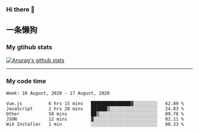 ### Hi there 👋

## 一条懒狗
<!--
**kiss-me-quickly/kiss-me-quickly** is a ✨ _special_ ✨ repository because its `README.md` (this file) appears on your GitHub profile.

Here are some ideas to get you started:

- 🔭 I’m currently working on ...
- 🌱 I’m currently learning ...
- 👯 I’m looking to collaborate on ...
- 🤔 I’m looking for help with ...
- 💬 Ask me about ...
- 📫 How to reach me: ...
- 😄 Pronouns: ...
- ⚡ Fun fact: ...
-->


### My gtihub stats

[![Anurag's github stats](https://github-readme-stats.vercel.app/api?username=kiss-me-quickly)](https://github.com/anuraghazra/github-readme-stats)

***

### My code time

<!--START_SECTION:waka-->
```text
Week: 10 August, 2020 - 17 August, 2020

Vue.js          6 hrs 15 mins   ███████████████▓░░░░░░░░░   62.89 % 
JavaScript      2 hrs 28 mins   ██████▒░░░░░░░░░░░░░░░░░░   24.83 % 
Other           58 mins         ██▒░░░░░░░░░░░░░░░░░░░░░░   09.78 % 
JSON            12 mins         ▓░░░░░░░░░░░░░░░░░░░░░░░░   02.11 % 
WiX Installer   1 min           ░░░░░░░░░░░░░░░░░░░░░░░░░   00.33 % 
```
<!--END_SECTION:waka-->
